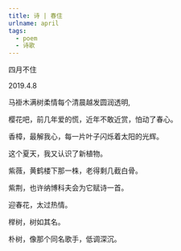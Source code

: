 ```yaml
---
title: 诗 | 春住
urlname: april
tags:
  - poem
  - 诗歌
---
```


四月不住

2019.4.8

马褂木满树柔情每个清晨越发圆润透明,

樱花吧，前几年爱的慌，近年不敢近赏，怕动了春心。

香樟，最解我心，每一片叶子闪烁着太阳的光辉。



这个夏天，我又认识了新植物。

紫薇，黄鹤楼下那一株，老得剩几截白骨。

紫荆，也许纳博科夫会为它赋诗一首。

迎春花，太过热情。

榉树，树如其名。

朴树，像那个同名歌手，低调深沉。
